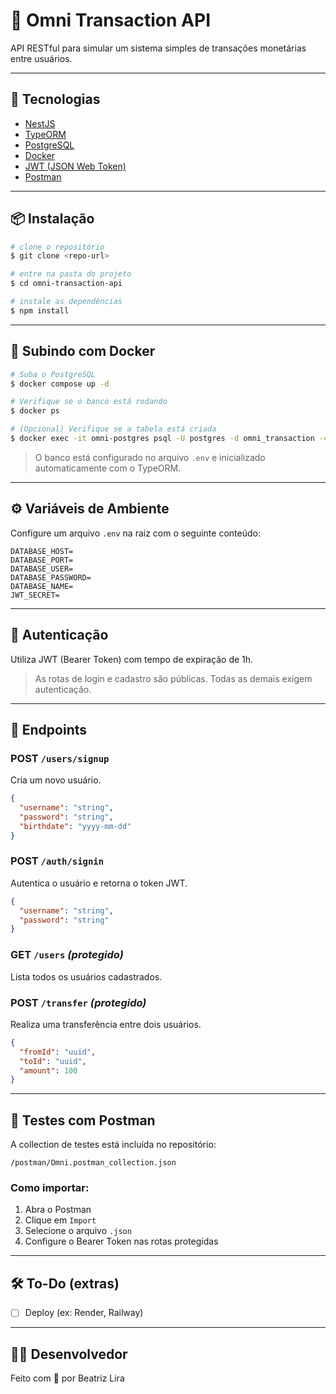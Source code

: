 # 💸 Omni Transaction API

API RESTful para simular um sistema simples de transações monetárias entre usuários.

---

## 🚀 Tecnologias

- [NestJS](https://nestjs.com/)
- [TypeORM](https://typeorm.io/)
- [PostgreSQL](https://www.postgresql.org/)
- [Docker](https://www.docker.com/)
- [JWT (JSON Web Token)](https://jwt.io/)
- [Postman](https://www.postman.com/)

---

## 📦 Instalação

```bash
# clone o repositório
$ git clone <repo-url>

# entre na pasta do projeto
$ cd omni-transaction-api

# instale as dependências
$ npm install
```

---

## 🐳 Subindo com Docker

```bash
# Suba o PostgreSQL
$ docker compose up -d

# Verifique se o banco está rodando
$ docker ps

# (Opcional) Verifique se a tabela está criada
$ docker exec -it omni-postgres psql -U postgres -d omni_transaction -c '\dt'
```

> O banco está configurado no arquivo `.env` e inicializado automaticamente com o TypeORM.

---

## ⚙️ Variáveis de Ambiente

Configure um arquivo `.env` na raiz com o seguinte conteúdo:

```env
DATABASE_HOST=
DATABASE_PORT=
DATABASE_USER=
DATABASE_PASSWORD=
DATABASE_NAME=
JWT_SECRET=
```

---

## 🔐 Autenticação

Utiliza JWT (Bearer Token) com tempo de expiração de 1h.

> As rotas de login e cadastro são públicas. Todas as demais exigem autenticação.

---

## 📮 Endpoints

### POST `/users/signup`

Cria um novo usuário.

```json
{
  "username": "string",
  "password": "string",
  "birthdate": "yyyy-mm-dd"
}
```

### POST `/auth/signin`

Autentica o usuário e retorna o token JWT.

```json
{
  "username": "string",
  "password": "string"
}
```

### GET `/users` _(protegido)_

Lista todos os usuários cadastrados.

### POST `/transfer` _(protegido)_

Realiza uma transferência entre dois usuários.

```json
{
  "fromId": "uuid",
  "toId": "uuid",
  "amount": 100
}
```

---

## 🧪 Testes com Postman

A collection de testes está incluída no repositório:

```
/postman/Omni.postman_collection.json
```

### Como importar:

1. Abra o Postman
2. Clique em `Import`
3. Selecione o arquivo `.json`
4. Configure o Bearer Token nas rotas protegidas

---

## 🛠️ To-Do (extras)


- [ ] Deploy (ex: Render, Railway)

---

## 👨‍💻 Desenvolvedor

Feito com 💙 por Beatriz Lira
